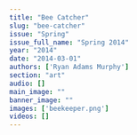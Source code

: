 ```yaml
---
title: "Bee Catcher"
slug: "bee-catcher"
issue: "Spring"
issue_full_name: "Spring 2014"
year: "2014"
date: "2014-03-01"
authors: ['Ryan Adams Murphy']
section: "art"
audio: []
main_image: ""
banner_image: ""
images: ['beekeeper.png']
videos: []
---
```

